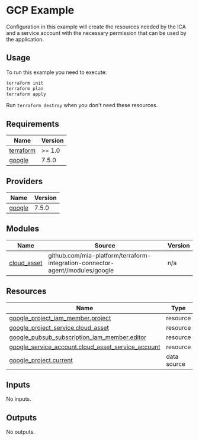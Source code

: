 # GCP Example

Configuration in this example will create the resources needed by the ICA and a service account with the necessary
permission that can be used by the application.

## Usage

To run this example you need to execute:

```bash
terraform init
terraform plan
terraform apply
```

Run `terraform destroy` when you don't need these resources.

<!-- BEGIN_TF_DOCS -->
## Requirements

| Name | Version |
|------|---------|
| <a name="requirement_terraform"></a> [terraform](#requirement\_terraform) | >= 1.0 |
| <a name="requirement_google"></a> [google](#requirement\_google) | 7.5.0 |

## Providers

| Name | Version |
|------|---------|
| <a name="provider_google"></a> [google](#provider\_google) | 7.5.0 |

## Modules

| Name | Source | Version |
|------|--------|---------|
| <a name="module_cloud_asset"></a> [cloud\_asset](#module\_cloud\_asset) | github.com/mia-platform/terraform-integration-connector-agent//modules/google | n/a |

## Resources

| Name | Type |
|------|------|
| [google_project_iam_member.project](https://registry.terraform.io/providers/hashicorp/google/7.5.0/docs/resources/project_iam_member) | resource |
| [google_project_service.cloud_asset](https://registry.terraform.io/providers/hashicorp/google/7.5.0/docs/resources/project_service) | resource |
| [google_pubsub_subscription_iam_member.editor](https://registry.terraform.io/providers/hashicorp/google/7.5.0/docs/resources/pubsub_subscription_iam_member) | resource |
| [google_service_account.cloud_asset_service_account](https://registry.terraform.io/providers/hashicorp/google/7.5.0/docs/resources/service_account) | resource |
| [google_project.current](https://registry.terraform.io/providers/hashicorp/google/7.5.0/docs/data-sources/project) | data source |

## Inputs

No inputs.

## Outputs

No outputs.
<!-- END_TF_DOCS -->
